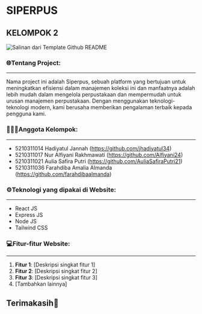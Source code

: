 # SIPERPUS
## KELOMPOK 2

![Salinan dari Template Github README](https://github.com/jhadiyatul34/PROJEK-AKHIR-WSII-KELOMPOK2/assets/120487265/2cb9a1eb-0eb8-483d-88ae-636c448772ae)

### 🌐Tentang Project:
----------------
Nama project ini adalah Siperpus, sebuah platform yang bertujuan untuk meningkatkan efisiensi dalam manajemen koleksi ini dan manfaatnya adalah lebih mudah dalam mengelola perpustakaan dan mempermudah untuk urusan manajemen perpustakaan. Dengan menggunakan teknologi-teknologi modern, kami berusaha memberikan pengalaman terbaik kepada pengguna kami.

### 👨🏻‍💻Anggota Kelompok:
----------------
- 5210311014 Hadiyatul Jannah (https://github.com/jhadiyatul34)
- 5210311017 Nur Alfiyani Rakhmawati (https://github.com/Alfiyani24)
- 5210311021 Aulia Safira Putri (https://github.com/AuliaSafiraPutri21)
- 5210311036 Farahdiba Amalia Almanda (https://github.com/farahdibaalmanda)

### ⚙️Teknologi yang dipakai di Website:
----------------
- React JS
- Express JS
- Node JS
- Tailwind CSS

### 💻Fitur-fitur Website:
----------------
1. **Fitur 1**: [Deskripsi singkat fitur 1]
2. **Fitur 2**: [Deskripsi singkat fitur 2]
3. **Fitur 3**: [Deskripsi singkat fitur 3]
4. [Tambahkan lainnya]

Terimakasih👋
-----------

